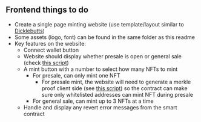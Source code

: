 ## Frontend things to do

- Create a single page minting website (use template/layout similar to [Dicklebutts](https://dicklebutts.com))
- Some assets (logo, font) can be found in the same folder as this readme
- Key features on the website:
    - Connect wallet button
    - Website should display whether presale is open or general sale (check [this script](https://github.com/sinhau/natureboy_nft/scripts/getPresaleStatus.js))
    - A mint button with a number to select how many NFTs to mint
        - For presale, can only mint one NFT
            - For presale mint, the website will need to generate a merkle proof client side (see [this script](https://github.com/sinhau/natureboy_nft/scripts/mintPresale.js)) so the contract can make sure only whitelisted addresses can mint NFT during presale
        - For general sale, can mint up to 3 NFTs at a time
    - Handle and display any revert error messages from the smart contract